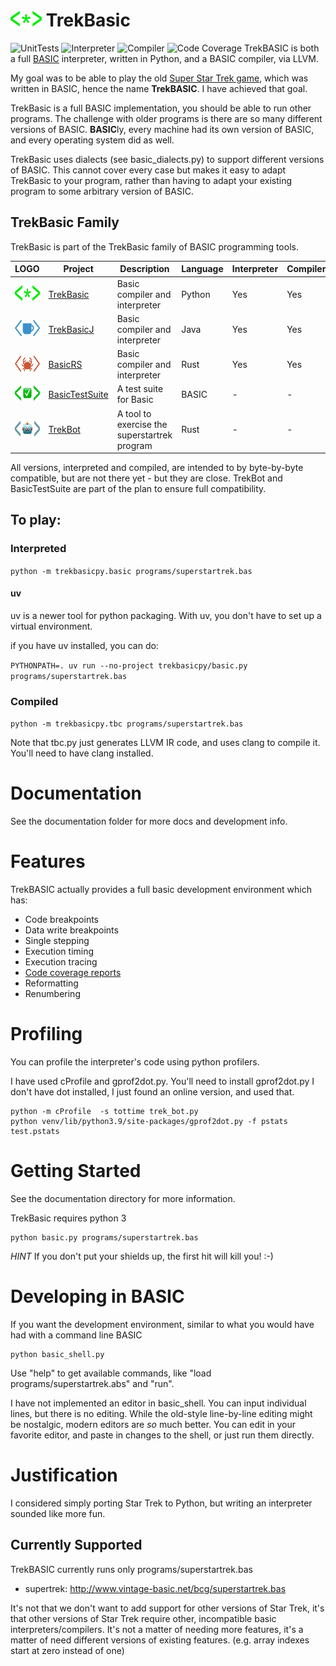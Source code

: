 

# <img src="images/TrekBasicLogo.png" alt="Logo" width="50" height="25"> TrekBasic

![UnitTests](https://github.com/cocode/TrekBASIC/actions/workflows/unit_tests.yml/badge.svg)
![Interpreter](https://github.com/cocode/TrekBASIC/actions/workflows/interpreter-tests.yml/badge.svg)
![Compiler](https://github.com/cocode/TrekBASIC/actions/workflows/compiler_tests.yml/badge.svg)
![Code Coverage](https://img.shields.io/badge/dynamic/xml?logo=github&color=%2328a745&labelColor=%2324292F&label=Coverage&query=%2F%2F*%5B%40class%3D%27pc_cov%27%5D%2Ftext%28%29&url=https%3A%2F%2Fcocode.github.io%2FTrekBASIC%2Findex.html)
TrekBASIC is both a full [BASIC](https://en.wikipedia.org/wiki/BASIC) interpreter, written in Python, and a BASIC compiler, via LLVM.

My goal was to be able to play the old [Super Star Trek game](https://en.wikipedia.org/wiki/Star_Trek_(1971_video_game)),
which was written in BASIC, hence the name **TrekBASIC**. I have achieved that goal. 

TrekBasic is a full BASIC implementation, you should be able to run other programs. 
The challenge with older programs is there are so many different versions of BASIC. **BASIC**ly, every machine had its own version of BASIC,
and every operating system did as well. 

TrekBasic uses dialects (see basic_dialects.py) to support different versions of BASIC. This cannot cover every case but makes it easy to adapt TrekBasic to your program, 
rather than having to adapt your existing program to some arbitrary version of BASIC.

## TrekBasic Family
TrekBasic is part of the TrekBasic family of BASIC programming tools.

| LOGO                                                                                                                                           | Project                                                    | Description | Language | Interpreter | Compiler |
|------------------------------------------------------------------------------------------------------------------------------------------------|------------------------------------------------------------|-------------|----------|-------------|----------|
| <img src="https://raw.githubusercontent.com/cocode/TrekBASIC/refs/heads/master/images/TrekBasicLogo.png" alt="Logo" width="50" height="25">    | [TrekBasic](https://github.com/cocode/TrekBASIC)           |Basic compiler and interpreter| Python | Yes | Yes      |
| <img src="https://raw.githubusercontent.com/cocode/TrekBasicJ/main/images/logo7.png" alt="Logo" width="50" height="25">                        | [TrekBasicJ](https://github.com/cocode/TrekBasicJ)         |Basic compiler and interpreter|Java|Yes| Yes      |
| <img src="https://raw.githubusercontent.com/cocode/BasicRS/master/images/logo2.png" alt="Logo" width="50" height="25">                         | [BasicRS](https://github.com/cocode/BasicRS)               |Basic compiler and interpreter|Rust|Yes| Yes      |
| <img src="https://raw.githubusercontent.com/cocode/BasicTestSuite/main/images/BasicTestSuiteLogo3.png" alt="Logo" width="50" height="25"> | [BasicTestSuite](https://github.com/cocode/BasicTestSuite) |A test suite for Basic|BASIC|-| -        |
| <img src="https://raw.githubusercontent.com/cocode/TrekBot/master/images/LogoTrans.png" alt="Logo" width="50" height="25">                     | [TrekBot](https://github.com/cocode/TrekBot)               |A tool to exercise the superstartrek program|Rust|-| -        |

All versions, interpreted and compiled, are intended to by byte-by-byte compatible, but are not
there yet - but they are close. TrekBot and BasicTestSuite are part of the
plan to ensure full compatibility.

## To play:

### Interpreted

```python -m trekbasicpy.basic programs/superstartrek.bas```



#### uv
uv is a newer tool for python packaging. With uv, you don't have to set up a virtual environment.

if you have uv installed, you can do:

```PYTHONPATH=. uv run --no-project trekbasicpy/basic.py programs/superstartrek.bas```



### Compiled 

```python -m trekbasicpy.tbc programs/superstartrek.bas```

Note that tbc.py just generates LLVM IR code, and uses clang to compile it. You'll need to have clang installed.

# Documentation
See the documentation folder for more docs and development info.

# Features

TrekBASIC actually provides a full basic development environment which has:
* Code breakpoints 
* Data write breakpoints 
* Single stepping
* Execution timing 
* Execution tracing
* [Code coverage reports](images/coverage.png)
* Reformatting
* Renumbering

# Profiling
You can profile the interpreter's code using python profilers. 

I have used cProfile and gprof2dot.py. You'll need to install gprof2dot.py 
I don't have dot installed, I just found an online version, and used that. 

    python -m cProfile  -s tottime trek_bot.py 
    python venv/lib/python3.9/site-packages/gprof2dot.py -f pstats test.pstats

# Getting Started
See the documentation directory for more information.

TrekBasic requires python 3

    python basic.py programs/superstartrek.bas

*HINT* If you don't put your shields up, the first hit will kill you! :-)

# Developing in BASIC

If you want the development environment, similar to what you would have had with a command line BASIC

    python basic_shell.py

Use "help" to get available commands, like "load programs/superstartrek.abs" and "run". 

I have not implemented an editor in basic_shell. You can input individual lines, but there is no editing.
While the old-style line-by-line editing might be nostalgic, modern editors are *so* much better. 
You can edit in your favorite editor, and paste in changes to the shell, or just run them directly.

# Justification

I considered simply porting Star Trek to Python, but 
writing an interpreter sounded like more fun.

## Currently Supported

TrekBASIC currently runs only programs/superstartrek.bas

* supertrek: http://www.vintage-basic.net/bcg/superstartrek.bas

It's not that we don't want to add support for other versions of Star Trek, it's that other versions of Star Trek
require other, incompatible basic interpreters/compilers. It's not a matter of needing more features, it's a matter
of need different versions of existing features. (e.g. array indexes start at zero instead of one)
